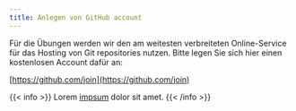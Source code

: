 ```yaml
---
title: Anlegen von GitHub account
---
```


Für die Übungen werden wir den am weitesten verbreiteten Online-Service für das Hosting von Git repositories nutzen.
Bitte legen Sie sich hier einen kostenlosen Account dafür an:

[https://github.com/join](https://github.com/join)

{{< info >}}
Lorem [impsum](https://example.com) dolor sit amet.
{{< /info >}}
